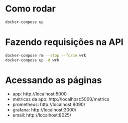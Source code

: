 # Como rodar

```bash
docker-compose up
```

# Fazendo requisições na API

```bash
docker-compose rm --stop --force wrk
docker-compose up -d wrk
```

# Acessando as páginas

- app: http://localhost:5000
- métricas da app: http://localhost:5000/metrics
- prometheus: http://localhost:9090/
- grafana:  http://localhost:3000/
- email: http://localhost:8025/
